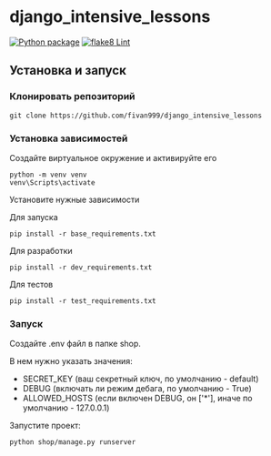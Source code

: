# django_intensive_lessons
[![Python package](https://github.com/fivan999/django_intensive_lessons/actions/workflows/python-package.yml/badge.svg?branch=main)](https://github.com/fivan999/django_intensive_lessons/actions/workflows/python-package.yml)
[![flake8 Lint](https://github.com/fivan999/django_intensive_lessons/actions/workflows/flake8.yml/badge.svg?branch=main)](https://github.com/fivan999/django_intensive_lessons/actions/workflows/flake8.yml)
## Установка и запуск

### Клонировать репозиторий
```
git clone https://github.com/fivan999/django_intensive_lessons
```
### Установка зависимостей
Создайте виртуальное окружение и активируйте его
```
python -m venv venv
venv\Scripts\activate
```

Установите нужные зависимости

Для запуска
```
pip install -r base_requirements.txt
```
Для разработки
```
pip install -r dev_requirements.txt
```
Для тестов
```
pip install -r test_requirements.txt
```
### Запуск
Создайте .env файл в папке shop.<br>

В нем нужно указать значения:<br>
- SECRET_KEY (ваш секретный ключ, по умолчанию - default)<br>
- DEBUG (включать ли режим дебага, по умолчанию - True)<br>
- ALLOWED_HOSTS (если включен DEBUG, он ['*'], иначе по умолчанию  - 127.0.0.1)<br>

Запустите проект:
```
python shop/manage.py runserver
```

